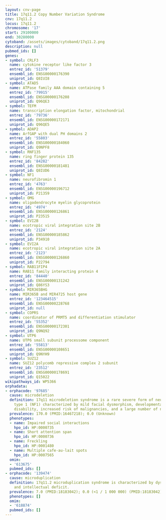 ```yaml
---
layout: cnv-page
title: 17q11.2 Copy Number Variation Syndrome
cnv: 17q11.2
locus: 17q11.2
chromosome: '17'
start: 29100000
end: 30280000
cytoband: /assets/images/cytoband/17q11.2.png
description: null
pubmed_ids: []
genes:
- symbol: CRLF3
  name: cytokine receptor like factor 3
  entrez_id: '51379'
  ensembl_id: ENSG00000176390
  uniprot_id: Q8IUI8
- symbol: ATAD5
  name: ATPase family AAA domain containing 5
  entrez_id: '79915'
  ensembl_id: ENSG00000176208
  uniprot_id: Q96QE3
- symbol: TEFM
  name: transcription elongation factor, mitochondrial
  entrez_id: '79736'
  ensembl_id: ENSG00000172171
  uniprot_id: Q96QE5
- symbol: ADAP2
  name: ArfGAP with dual PH domains 2
  entrez_id: '55803'
  ensembl_id: ENSG00000184060
  uniprot_id: Q9NPF8
- symbol: RNF135
  name: ring finger protein 135
  entrez_id: '84282'
  ensembl_id: ENSG00000181481
  uniprot_id: Q8IUD6
- symbol: NF1
  name: neurofibromin 1
  entrez_id: '4763'
  ensembl_id: ENSG00000196712
  uniprot_id: P21359
- symbol: OMG
  name: oligodendrocyte myelin glycoprotein
  entrez_id: '4974'
  ensembl_id: ENSG00000126861
  uniprot_id: P23515
- symbol: EVI2B
  name: ecotropic viral integration site 2B
  entrez_id: '2124'
  ensembl_id: ENSG00000185862
  uniprot_id: P34910
- symbol: EVI2A
  name: ecotropic viral integration site 2A
  entrez_id: '2123'
  ensembl_id: ENSG00000126860
  uniprot_id: P22794
- symbol: RAB11FIP4
  name: RAB11 family interacting protein 4
  entrez_id: '84440'
  ensembl_id: ENSG00000131242
  uniprot_id: Q86YS3
- symbol: MIR365BHG
  name: MIR365B and MIR4725 host gene
  entrez_id: '123464515'
  ensembl_id: ENSG00000228768
  uniprot_id: null
- symbol: COPRS
  name: coordinator of PRMT5 and differentiation stimulator
  entrez_id: '55352'
  ensembl_id: ENSG00000172301
  uniprot_id: Q9NQ92
- symbol: UTP6
  name: UTP6 small subunit processome component
  entrez_id: '55813'
  ensembl_id: ENSG00000108651
  uniprot_id: Q9NYH9
- symbol: SUZ12
  name: SUZ12 polycomb repressive complex 2 subunit
  entrez_id: '23512'
  ensembl_id: ENSG00000178691
  uniprot_id: Q15022
wikipathways_id: WP5366
orphadata:
- orphacode: '97685'
  cause: microdeletion
  definition: 17q11 microdeletion syndrome is a rare severe form of neurofibromatosis
    type 1 (NF1) characterized by mild facial dysmorphism, developmental delay, intellectual
    disability, increased risk of malignancies, and a large number of neurofibromas.
  prevalence: 170.0 (PMID:16467218); 0.0 (Unknown)
  phenotypes:
  - name: Impaired social interactions
    hpo_id: HP:0000735
  - name: Short attention span
    hpo_id: HP:0000736
  - name: Freckling
    hpo_id: HP:0001480
  - name: Multiple cafe-au-lait spots
    hpo_id: HP:0007565
  omim:
  - '613675'
  pubmed_ids: []
- orphacode: '139474'
  cause: microduplication
  definition: 17q11.2 microduplication syndrome is characterized by dysmorphic features
    and intellectual deficit.
  prevalence: 7.0 (PMID:18183042); 0.0 (<1 / 1 000 000) (PMID:18183042)
  phenotypes: []
  omim:
  - '618874'
  pubmed_ids: []
---
```

